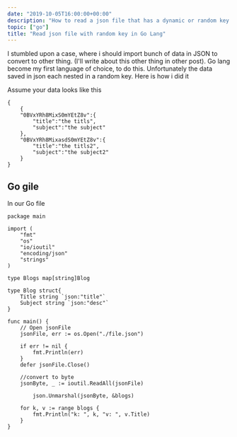 ```yaml
---
date: "2019-10-05T16:00:00+00:00"
description: "How to read a json file that has a dynamic or random key in Go language. We'll use the map data type to solve this"
topic: ["go"]
title: "Read json file with random key in Go Lang"
--- 
```

I stumbled upon a case, where i should import bunch of data in JSON to convert to other thing. (I'll write about this other thing in other post). Go lang become my first language of choice, to do this. Unfortunately the data saved in json each nested in a random key. Here is how i did it

Assume your data looks like this

```
{
    {    
    "0BVxYRh8MixS0mYEtZ8v":{
        "title":"the titls",
        "subject":"the subject"
    },
    "0BVxYRh8MixasdS0mYEtZ8v":{
        "title":"the titls2",
        "subject":"the subject2"
    }
}
```

## Go gile
In our Go file

```
package main

import (
    "fmt"
    "os"
    "io/ioutil"
    "encoding/json"
    "strings"
)

type Blogs map[string]Blog

type Blog struct{
    Title string `json:"title"`
    Subject string `json:"desc"`
}

func main() {
    // Open jsonFile
    jsonFile, err := os.Open("./file.json")

    if err != nil {
        fmt.Println(err)
    }
    defer jsonFile.Close()

    //convert to byte
    jsonByte, _ := ioutil.ReadAll(jsonFile)

        json.Unmarshal(jsonByte, &blogs)

    for k, v := range blogs {
        fmt.Println("k: ", k, "v: ", v.Title)
    }
}
```